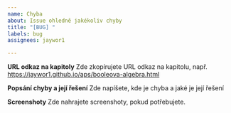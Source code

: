```yaml
---
name: Chyba
about: Issue ohledně jakékoliv chyby
title: "[BUG] "
labels: bug
assignees: jaywor1

---
```


**URL odkaz na kapitoly**
Zde zkopírujete URL odkaz na kapitolu, např. https://jaywor1.github.io/aps/booleova-algebra.html

**Popsání chyby a její řešení**
Zde napíšete, kde je chyba a jaké je její řešení

**Screenshoty**
Zde nahrajete screenshoty, pokud potřebujete.

